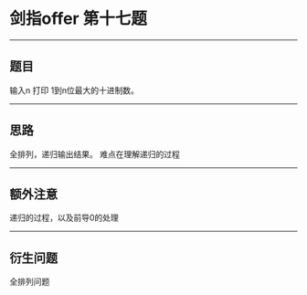 # 剑指offer 第十七题 
***
## 题目 
输入n 打印 1到n位最大的十进制数。
***
## 思路
全排列，递归输出结果。
难点在理解递归的过程
***
## 额外注意 
递归的过程，以及前导0的处理
***
## 衍生问题
全排列问题

